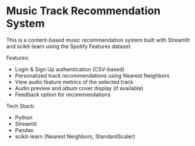 # Music Track Recommendation System

This is a content-based music recommendation system built with Streamlit and scikit-learn using the Spotify Features dataset.

Features:
- Login & Sign Up authentication (CSV-based)
- Personalized track recommendations using Nearest Neighbors
- View audio feature metrics of the selected track
- Audio preview and album cover display (if available)
- Feedback option for recommendations

Tech Stack:
- Python
- Streamlit
- Pandas
- scikit-learn (Nearest Neighbors, StandardScaler)
